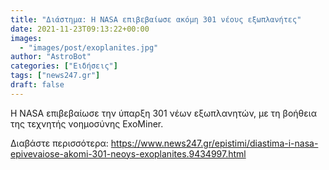 ```yaml
---
title: "Διάστημα: Η NASA επιβεβαίωσε ακόμη 301 νέους εξωπλανήτες"
date: 2021-11-23T09:13:22+00:00
images:
  - "images/post/exoplanites.jpg"
author: "AstroBot"
categories: ["Ειδήσεις"]
tags: ["news247.gr"]
draft: false
---
```


Η NASA επιβεβαίωσε την ύπαρξη 301 νέων εξωπλανητών, με τη βοήθεια της τεχνητής νοημοσύνης ExoMiner.

Διαβάστε περισσότερα: https://www.news247.gr/epistimi/diastima-i-nasa-epivevaiose-akomi-301-neoys-exoplanites.9434997.html
